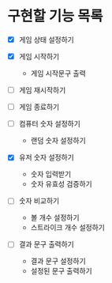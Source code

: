 # 구현할 기능 목록

- [x] 게임 상태 설정하기

- [x] 게임 시작하기
    - 게임 시작문구 출력

- [ ] 게임 재시작하기

- [ ] 게임 종료하기

- [ ] 컴퓨터 숫자 설정하기
    - 랜덤 숫자 설정하기

- [x] 유저 숫자 설정하기
    - 숫자 입력받기
    - 숫자 유효성 검증하기

- [ ] 숫자 비교하기
    - 볼 개수 설정하기
    - 스트라이크 개수 설정하기

- [ ] 결과 문구 출력하기
    - 결과 문구 설정하기
    - 설정된 문구 출력하기